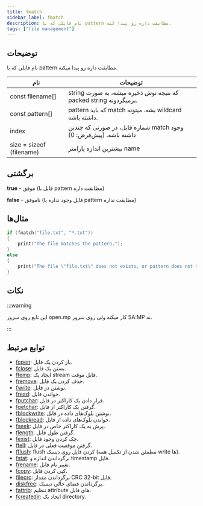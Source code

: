 ```yaml
---
title: fmatch
sidebar_label: fmatch
description: نام فایلی که با pattern مطابقت داره رو پیدا کنه.
tags: ["file management"]
---
```


<LowercaseNote />

## توضیحات

نام فایلی که با pattern مطابقت داره رو پیدا میکنه.

| نام                     | توضیحات                                                              |
| ------------------------ | ------------------------------------------------------------------------ |
| const filename[]         | string که نتیجه توش ذخیره میشه، به صورت packed string برمیگردونه.           |
| const pattern[]          | pattern که باید match بشه. میتونه wildcard داشته باشه.               |
| index                    | شماره فایل، در صورتی که چندین match وجود داشته باشه. (پیش‌فرض: 0) |
| size = sizeof (filename) | بیشترین اندازه پارامتر name                                       |

## برگشتی

**true** - موفق (فایل با pattern مطابقت داره)

**false** - ناموفق (فایل وجود نداره یا pattern مطابقت نداره)

## مثال‌ها

```c
if (fmatch("file.txt", "*.txt"))
{
    print("The file matches the pattern.");
}
else
{
    print("The file \"file.txt\" does not exists, or pattern does not match.");
}
```

## نکات

:::warning

این تابع روی سرور open.mp کار میکنه ولی روی سرور SA:MP نه.

:::

## توابع مرتبط

- [fopen](fopen): باز کردن یک فایل.
- [fclose](fclose): بستن یک فایل.
- [ftemp](ftemp): ایجاد یک stream فایل موقت.
- [fremove](fremove): حذف کردن یک فایل.
- [fwrite](fwrite): نوشتن در فایل.
- [fread](fread): خواندن فایل.
- [fputchar](fputchar): قرار دادن یک کاراکتر در فایل.
- [fgetchar](fgetchar): گرفتن یک کاراکتر از فایل.
- [fblockwrite](fblockwrite): نوشتن بلوک‌های داده در فایل.
- [fblockread](fblockread): خواندن بلوک‌های داده از فایل.
- [fseek](fseek): پرش به یک کاراکتر خاص در فایل.
- [flength](flength): گرفتن طول فایل.
- [fexist](fexist): چک کردن وجود فایل.
- [ftell](ftell): گرفتن موقعیت فعلی در فایل.
- [fflush](fflush): flush کردن فایل روی دیسک (مطمئن شدن از تکمیل همه write ها).
- [fstat](fstat): برگرداندن اندازه و timestamp فایل.
- [frename](frename): تغییر نام فایل.
- [fcopy](fcopy): کپی کردن فایل.
- [filecrc](filecrc): برگرداندن مقدار CRC 32-bit فایل.
- [diskfree](diskfree): برگرداندن فضای خالی دیسک.
- [fattrib](fattrib): تنظیم attribute های فایل.
- [fcreatedir](fcreatedir): ایجاد یک directory.